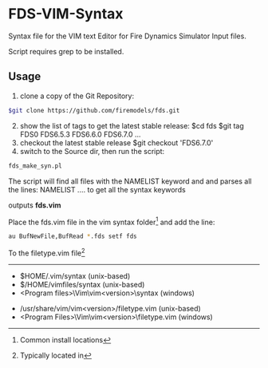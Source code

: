 # FDS-VIM-Syntax
Syntax file for the VIM text Editor for Fire Dynamics Simulator Input files. 

Script requires grep to be installed.

## Usage
 1) clone a copy of the Git Repository:
 ```sh
 $git clone https://github.com/firemodels/fds.git
 ```
 2) show the list of tags to get the latest stable release:
 	$cd fds
 	$git tag
 	FDS0
 	FDS6.5.3
 	FDS6.6.0
 	FDS6.7.0
 	...
 3) checkout the latest stable release
 	$git checkout 'FDS6.7.0'
 4) switch to the Source dir, then run the script:
 ```sh
 fds_make_syn.pl
 ```
 The script will find all files with the NAMELIST keyword and and parses all the lines: NAMELIST ....
 to get all the syntax keywords

outputs **fds.vim**

Place the fds.vim file in the vim syntax folder[^1] and add the line:
```sh
au BufNewFile,BufRead *.fds	setf fds
```
To the filetype.vim file[^2]

---

[^1]: Common install locations
- $HOME/.vim/syntax (unix-based)
- $/HOME/vimfiles/syntax (unix-based)
- \<Program files\>\Vim\vim\<version\>\syntax (windows)
[^2]: Typically located in 
- /usr/share/vim/vim\<version\>/filetype.vim (unix-based)
- \<Program Files\>\Vim\vim\<version\>\filetype.vim (windows)

